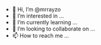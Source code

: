 - 👋 Hi, I’m @mrrayzo
- 👀 I’m interested in ...
- 🌱 I’m currently learning ...
- 💞️ I’m looking to collaborate on ...
- 📫 How to reach me ...

<!---
mrrayzo/mrrayzo is a ✨ special ✨ repository because its `README.md` (this file) appears on your GitHub profile.
You can click the Preview link to take a look at your changes.
--->
